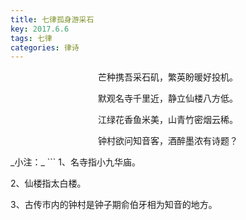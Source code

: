 ```yaml
---
title: 七律孤身游采石
key: 2017.6.6
tags: 七律
categories: 律诗
---
```


<p align="center">芒种携吾采石矶，繁英盼暖好投机。
</p>
<p align="center">默观名寺千里近，静立仙楼八方低。
</p>
<p align="center">江绿花香鱼米美，山青竹密烟云稀。
</p>
<p align="center">钟村欲问知音客，酒醉墨浓有诗题？
</p>
_小注：_
```
1、名寺指小九华庙。

2、仙楼指太白楼。

3、古传市内的钟村是钟子期俞伯牙相为知音的地方。

```